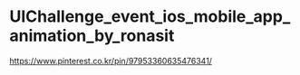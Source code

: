 # UIChallenge_event_ios_mobile_app_animation_by_ronasit

https://www.pinterest.co.kr/pin/97953360635476341/

